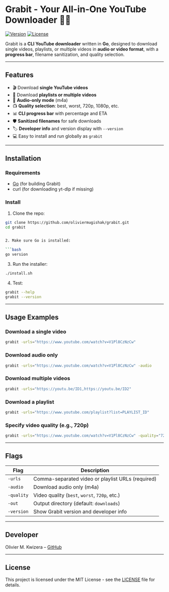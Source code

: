 # Grabit - Your All-in-One YouTube Downloader 🎥🎵

[![Version](https://img.shields.io/badge/version-1.0.0-blue)](https://github.com/OlivierMugishaK/grabit)
[![License](https://img.shields.io/badge/license-MIT-green)](LICENSE)

Grabit is a **CLI YouTube downloader** written in **Go**, designed to download single videos, playlists, or multiple videos in **audio or video format**, with a **progress bar**, filename sanitization, and quality selection.  

---

## Features

- 🎬 Download **single YouTube videos**  
- 📃 Download **playlists or multiple videos**  
- 🎵 **Audio-only mode** (m4a)  
- 📺 **Quality selection**: best, worst, 720p, 1080p, etc.  
- 📊 **CLI progress bar** with percentage and ETA  
- 🛡 **Sanitized filenames** for safe downloads  
- 🏷 **Developer info** and version display with `--version`  
- 💻 Easy to install and run globally as `grabit`

---


## Installation

### Requirements
- [Go](https://golang.org/dl/) (for building Grabit)
- curl (for downloading yt-dlp if missing)

### Install

1. Clone the repo:

```bash
git clone https://github.com/oliviermugishak/grabit.git
cd grabit


2. Make sure Go is installed:

```bash
go version
```

3. Run the installer:

```bash
./install.sh
```

4. Test:

```bash
grabit --help
grabit --version
```

---

## Usage Examples

### Download a single video

```bash
grabit -urls="https://www.youtube.com/watch?v=V1Pl8CzNzCw"
```

### Download audio only

```bash
grabit -urls="https://www.youtube.com/watch?v=V1Pl8CzNzCw" -audio
```

### Download multiple videos

```bash
grabit -urls="https://youtu.be/ID1,https://youtu.be/ID2"
```

### Download a playlist

```bash
grabit -urls="https://www.youtube.com/playlist?list=PLAYLIST_ID"
```

### Specify video quality (e.g., 720p)

```bash
grabit -urls="https://www.youtube.com/watch?v=V1Pl8CzNzCw" -quality="720p"
```

---

## Flags

| Flag       | Description                                       |
| ---------- | ------------------------------------------------- |
| `-urls`    | Comma-separated video or playlist URLs (required) |
| `-audio`   | Download audio only (m4a)                         |
| `-quality` | Video quality (`best`, `worst`, `720p`, etc.)     |
| `-out`     | Output directory (default: `downloads`)           |
| `-version` | Show Grabit version and developer info            |

---

## Developer

Olivier M. Kwizera – [GitHub](https://github.com/OlivierMugishaK)

---

## License

This project is licensed under the MIT License - see the [LICENSE](LICENSE) file for details.
